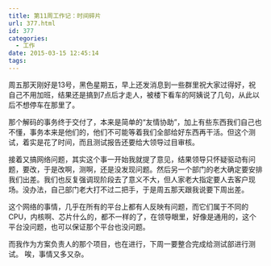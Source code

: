 ```yaml
---
title: 第11周工作记：时间碎片
url: 377.html
id: 377
categories:
  - 工作
date: 2015-03-15 12:45:14
tags:
---
```


周五那天刚好是13号，黑色星期五，早上还发消息到一些群里祝大家过得好，祝自己不用加班，结果还是搞到7点后才走人，被楼下看车的阿姨说了几句，从此以后不想停车在那里了。
<!-- more --> 
那个解码的事务终于交付了，本来是简单的“友情协助”，加上有些东西我们自己也不懂，事务本来是他们的，他们不可能等着我们全部给好东西再干活。但这个测试，着实是花了时间，而且测试报告还要给大领导过目审核。 

接着又搞网络问题，其实这个事一开始我就提了意见，结果领导只怀疑驱动有问题，要改，于是改啊，测啊，还是没发现问题。然后另一个部门的老大确定要安排我们出差。我们也反复强调现阶段去了意义不大，但人家老大指定要人去客户现场。没办法，自己部门老大打不过二把手，于是周五那天跟我说要下周出差。 

这个网络的事情，几乎在所有的平台上都有人反映有问题，而它们属于不同的CPU，内核啊、芯片什么的，都不一样的了，在领导眼里，好像是通用的，这个平台没问题，也可以保证那个平台也没问题。 

而我作为方案负责人的那个项目，也在进行，下周一要整合完成给测试部进行测试。 唉，事情又多又杂。